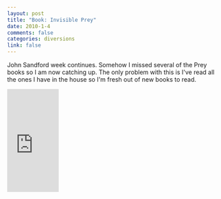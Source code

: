 ```yaml
--- 
layout: post
title: "Book: Invisible Prey"
date: 2010-1-4
comments: false
categories: diversions
link: false
---
```

John Sandford week continues. Somehow I missed several of the Prey books so I am now catching up. The only problem with this is I've read all the ones I have in the house so I'm fresh out of new books to read.

<iframe src="http://rcm.amazon.com/e/cm?lt1=_blank&bc1=000000&IS2=1&bg1=FFFFFF&fc1=000000&lc1=0000FF&t=zanshinnet&o=1&p=8&l=as1&m=amazon&f=ifr&md=10FE9736YVPPT7A0FBG2&asins=0425221156" style="width:120px;height:240px;" scrolling="no" marginwidth="0" marginheight="0" frameborder="0"></iframe>

